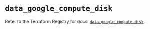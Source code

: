# `data_google_compute_disk`

Refer to the Terraform Registry for docs: [`data_google_compute_disk`](https://registry.terraform.io/providers/hashicorp/google/6.26.0/docs/data-sources/compute_disk).
